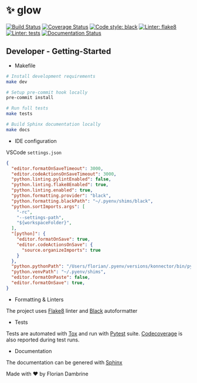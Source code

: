 # :sparkles: glow

[![Build Status](https://cloud.drone.io/api/badges/Lowess/glow/status.svg)](https://cloud.drone.io/Lowess/karrot)
[![Coverage Status](https://coveralls.io/repos/github/Lowess/glow/badge.svg?branch=master)](https://coveralls.io/github/Lowess/karrot?branch=master)
[![Code style: black](https://img.shields.io/badge/code%20style-black-black.svg)](https://github.com/psf/black)
[![Linter: flake8](https://img.shields.io/badge/linter-flake8-blue.svg)](http://flake8.pycqa.org/en/latest/)
[![Linter: tests](https://img.shields.io/badge/tests-tox-yellow.svg)](hhttps://tox.readthedocs.io/en/latest)
[![Documentation Status](https://readthedocs.org/projects/karrot/badge/?version=latest)](https://karrot.readthedocs.io/en/latest/?badge=latest)

## Developer - Getting-Started

* Makefile

```bash
# Install development requirements
make dev

# Setup pre-commit hook locally
pre-commit install

# Run full tests
make tests

# Build Sphinx documentation locally
make docs
```

* IDE configuration

VSCode `settings.json`

```json
{
  "editor.formatOnSaveTimeout": 3000,
  "editor.codeActionsOnSaveTimeout": 3000,
  "python.linting.pylintEnabled": false,
  "python.linting.flake8Enabled": true,
  "python.linting.enabled": true,
  "python.formatting.provider": "black",
  "python.formatting.blackPath": "~/.pyenv/shims/black",
  "python.sortImports.args": [
    "-rc",
    "--settings-path",
    "${workspaceFolder}",
  ],
  "[python]": {
    "editor.formatOnSave": true,
    "editor.codeActionsOnSave": {
      "source.organizeImports": true
    }
  },
  "python.pythonPath": "/Users/florian/.pyenv/versions/konnector/bin/python",
  "python.venvPath": "~/.pyenv/shims",
  "editor.formatOnPaste": false,
  "editor.formatOnSave": true,
}
```

* Formatting & Linters

 The project uses [Flake8](http://flake8.pycqa.org/en/latest/) linter and [Black](https://black.readthedocs.io/en/latest/) autoformatter

* Tests

Tests are automated with [Tox](https://tox.readthedocs.io/en/latest/) and run with [Pytest](https://docs.pytest.org/en/latest/) suite. [Codecoverage](https://coverage.readthedocs.io/en/latest/) is also reported during test runs.

* Documentation

The documentation can be genered with [Sphinx](https://www.sphinx-doc.org/en/2.0/)

Made with ♥ by Florian Dambrine
